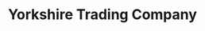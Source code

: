 ---
title: "Yorkshire Trading Company"
url: /barnard-castle/yorkshire-trading-company/
shop: Kramladen
---